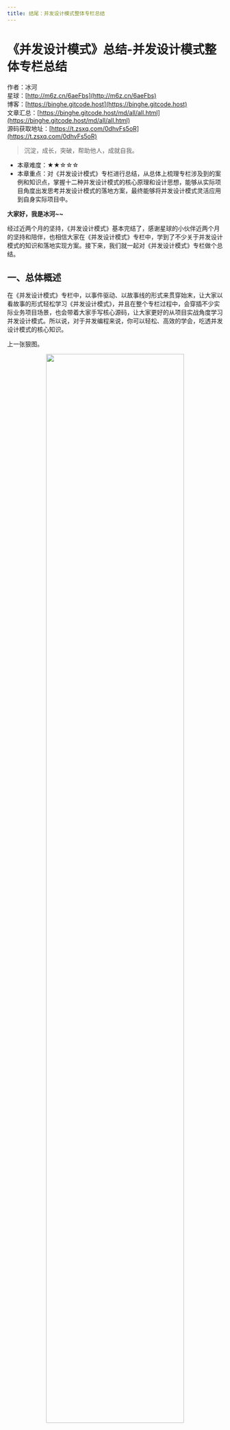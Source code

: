 ```yaml
---
title: 结尾：并发设计模式整体专栏总结
---
```


# 《并发设计模式》总结-并发设计模式整体专栏总结

作者：冰河
<br/>星球：[http://m6z.cn/6aeFbs](http://m6z.cn/6aeFbs)
<br/>博客：[https://binghe.gitcode.host](https://binghe.gitcode.host)
<br/>文章汇总：[https://binghe.gitcode.host/md/all/all.html](https://binghe.gitcode.host/md/all/all.html)
<br/>源码获取地址：[https://t.zsxq.com/0dhvFs5oR](https://t.zsxq.com/0dhvFs5oR)

> 沉淀，成长，突破，帮助他人，成就自我。

* 本章难度：★★☆☆☆
* 本章重点：对《并发设计模式》专栏进行总结，从总体上梳理专栏涉及到的案例和知识点，掌握十二种并发设计模式的核心原理和设计思想，能够从实际项目角度出发思考并发设计模式的落地方案，最终能够将并发设计模式灵活应用到自身实际项目中。

**大家好，我是冰河~~**

经过近两个月的坚持，《并发设计模式》基本完结了，感谢星球的小伙伴近两个月的坚持和陪伴，也相信大家在《并发设计模式》专栏中，学到了不少关于并发设计模式的知识和落地实现方案。接下来，我们就一起对《并发设计模式》专栏做个总结。

## 一、总体概述

在《并发设计模式》专栏中，以事件驱动、以故事线的形式来贯穿始末，让大家以看故事的形式轻松学习《并发设计模式》，并且在整个专栏过程中，会穿插不少实际业务项目场景，也会带着大家手写核心源码，让大家更好的从项目实战角度学习并发设计模式。所以说，对于并发编程来说，你可以轻松、高效的学会，吃透并发设计模式的核心知识。

上一张狠图。

<div align="center">
    <img src="https://binghe.gitcode.host/images/project/seckill/seckill-2023-11-17-001.png?raw=true" width="80%">
    <br/>
</div>

整体专栏共12个大的篇章，60+篇文章，涉及到多个真实场景的案例，包含：**社区电商系统、消息聚合发送系统、交易系统、监控报警系统、积分系统、优惠券系统、文件同步助手、个人文库系统、商详页系统、单点登录系统、报表系统、热点商品统计系统、实时交易统计系统。**

每一篇都会有1~2个案例，并且会对应一个源码工程。

<div align="center">
    <img src="https://binghe.gitcode.host/images/project/seckill/seckill-2023-11-17-002.png?raw=true" width="80%">
    <br/>
</div>

其中，每个工程的含义如下所示。

* concurrent-design-patterns-thread: 自定义线程通用实现类源码
* concurrent-design-patterns-immutable：不可变模式案例源码
* concurrent-design-patterns-guarded-suspension：保护性暂挂模式案例源码
* concurrent-design-patterns-two-phase-termination：两阶段终止模式案例源码
* concurrent-design-patterns-promise：承诺模式案例源码
* concurrent-design-patterns-producer-comsumer：生产者消费者模式案例源码
* concurrent-design-patterns-active-object：主动对象模式案例源码
* concurrent-design-patterns-thread-pool：线程池模式案例源码
* concurrent-design-patterns-threadlocal：线程特有存储模式案例源码
* concurrent-design-patterns-thread-close：串行线程封闭模式案例源码
* concurrent-design-patterns-master-slave：主仆模式案例源码
* concurrent-design-patterns-pipeline-framework：流水线通用框架型源码
* concurrent-design-patterns-pipeline：流水线模式案例源码
* concurrent-design-patterns-half-sync-async：半同步半异步模式案例源码

通过《并发设计模式》专栏，让大家从架构思想、编码实现、案例落地等方面彻底掌握并发设计模式，并且每一篇文章，后续也会为大家录制对应的视频。试问：还有比根据专栏文章、视频、小册、源码学习更爽的事情吗？

## 二、适应人群

由于《并发设计模式》专栏是以用户故事和真实案例场景为背景，从零开始带着大家一步步深入学习并发设计模式。所以，整个专栏从小白到有一定开发经验的中高级工程师，有一定基础的架构师，以及想提升自己并发编程内功的开发人员都可以学习。如果你当前或者长期受如下问题困扰，那你就更需要学习《并发设计模式》专栏了。

- 一直在小公司做CRUD，并发编程没接触过，更别提如何开发高并发实际项目了。
- 公司项目没什么并发，在线人数也不多，学了很多并发编程相关的知识不知道怎么用。
- 学了很多并发编程的知识，也知道一些概念，能说出一些简单的方案，但是没实际项目经验。
- 自我感觉掌握了一些高并发编程的技术方案，但是到真正做项目时，还是不知道如何下手。
- 简历上写了熟悉并发编程，在面试过程中，面试官一般会问高并发项目实战问题，不知道怎么回答。
- 在大厂工作多年，参与了一些系统的建设与研发，但是也没机会参与并发量比较大的系统的整个建设过程。
- 有一定并发编程的基础，但是在实际项目中代码写的很烂，不够优雅。
- 了解过并发设计模式，但是无法落地到实际项目中。
- 其他问题。。。

可以看到，小公司的小伙伴受限于业务，接触不到高并发、大流量的业务场景，大厂的小伙伴由于某些原因没有被分到高并发、大流量业务部门。但更多的是大体掌握了并发编程的基础知识，而没有系统性落地成实际高并发项目的经验，也有些参与过高并发项目的开发，但是代码却写的很烂，堪称“屎山”，根本没啥维护性可言。这些小伙伴都可以通过《并发设计模式》专栏来提升自己的编程内功，不仅可以开发高并发项目，更能写得一手优雅的代码。

## 三、如何学习

1.加入 **冰河技术** 知识星球（文末有知识星球优惠券，即将涨价），才能查看星球专栏文章，查看置顶消息，申请加入项目组织空间，才能看到项目代码，如果未申请加入项目，点击项目链接，你会发现是404页面。

2.专栏的每一章会对应一个源码工程，需要对应章节查看相应的源码工程，同时，项目中的README.md文件也为大家列出了专栏的目录结构与源码工程含义。

3.每个大的篇章无严格的先后顺序，学习过程中可以按照自己的喜好从任何一个大的篇章开始学习，也可以针对自己比较薄弱的知识点开始学习。

**注意：学习的过程，不是复制粘贴代码的过程，赋值粘贴代码是没有任何意义的，最好的学习方式就是自己动手实现代码，然后思考、总结。**

4.代码结构：master分支下涵盖了专栏的完整代码，每一个大的篇章对应一个源码工程，大家根据文章顶部源码链接学习对应的代码即可。

5.对应代码实现上的问题，可以在专栏对应的源码提issuse：[https://gitcode.net/binghe001/concurrent-design-patterns/-/issues](https://gitcode.net/binghe001/concurrent-design-patterns/-/issues)

6.冰河后续会为《并发设计模式》专栏录制完整的视频课程。

##  四、如何加入星球

说了这么多，前提条件是要加入**冰河技术** 知识星球进行学习，如何加入星球呢？，又一个专栏完结了，我也在想，星球是不是该涨价了，思来想去，这次决定还是给大家5折优惠券，立减149元。新项目开始后，准备涨价。

<div align="center">
    <img src="https://binghe.gitcode.host/images/personal/xingqiu_149.png?raw=true" width="70%">
    <br/>
</div>

目前，领取5折优惠券，150元就可以跟冰河一起学习《SpringCloud Alibaba实战》、《手撸RPC专栏》、《Spring6核心技术》、《Seckill秒杀系统》以及《并发设计模式》等硬核项目和专栏，从零开始介绍原理、设计架构、手撸代码。

**花很少的钱就能学这么多硬核技术、中间件项目和大厂秒杀系统，以及提升高并发编程内功的并发设计模式，比其他培训机构不知便宜多少倍，硬核多少倍，如果是我，我会买他个十年！**

加入要趁早，后续会随着项目和加入的人数涨价，而且只会涨，不会降，先加入的小伙伴就是赚到。

另外，还有一个限时福利，邀请一个小伙伴加入，冰河就会给一笔 **分享有奖** ，有些小伙伴都邀请了50+人，早就回本了！

## 五、其他方式加入星球

- **链接** ：打开链接 [http://m6z.cn/6aeFbs](https://public.zsxq.com/groups/48848484411888.html) 加入星球。

- **回复** ：在公众号 **冰河技术** 回复 **星球** 领取优惠券加入星球。

**特别提醒：** 苹果用户进圈或续费，请加微信 **hacker_binghe** 扫二维码，或者去公众号 **冰河技术** 回复 **星球** 扫二维码加入星球。

## 六、联系冰河

### 1.加群交流

本群的宗旨是给大家提供一个良好的技术学习交流平台，所以杜绝一切广告！由于微信群人满 100 之后无法加入，请扫描下方二维码先添加作者 “冰河” 微信(hacker_binghe)，备注：`星球编号`。



<div align="center">
    <img src="https://binghe.gitcode.host/images/personal/hacker_binghe.jpg?raw=true" width="180px">
    <div style="font-size: 18px;">冰河微信</div>
    <br/>
</div>


### 2.公众号

分享各种编程语言、开发技术、分布式与微服务架构、分布式数据库、分布式事务、云原生、大数据与云计算技术和渗透技术。另外，还会分享各种面试题和面试技巧。内容在 **冰河技术** 微信公众号首发，强烈建议大家关注。

<div align="center">
    <img src="https://binghe.gitcode.host/images/personal/ice_wechat.jpg?raw=true" width="180px">
    <div style="font-size: 18px;">公众号：冰河技术</div>
    <br/>
</div>


### 3.视频号

定期分享各种编程语言、开发技术、分布式与微服务架构、分布式数据库、分布式事务、云原生、大数据与云计算技术和渗透技术。另外，还会分享各种面试题和面试技巧。

<div align="center">
    <img src="https://binghe.gitcode.host/images/personal/ice_video.png?raw=true" width="180px">
    <div style="font-size: 18px;">视频号：冰河技术</div>
    <br/>
</div>



### 4.星球

加入星球 **[冰河技术](http://m6z.cn/6aeFbs)**，可以获得本站点所有学习内容的指导与帮助。如果你遇到不能独立解决的问题，也可以添加冰河的微信：**hacker_binghe**， 我们一起沟通交流。另外，在星球中不只能学到实用的硬核技术，还能学习**实战项目**！

关注 [冰河技术](https://img-blog.csdnimg.cn/20210426115714643.jpg?raw=true)公众号，回复 `星球` 可以获取入场优惠券。

<div align="center">
    <img src="https://binghe.gitcode.host/images/personal/xingqiu.png?raw=true" width="180px">
    <div style="font-size: 18px;">知识星球：冰河技术</div>
    <br/>
</div>